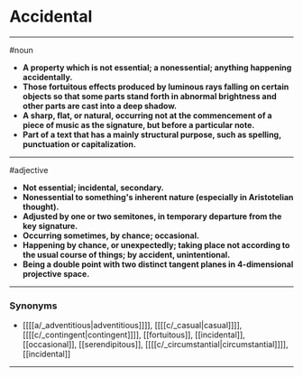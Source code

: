 # Accidental
---
#noun
- **A property which is not essential; a nonessential; anything happening accidentally.**
- **Those fortuitous effects produced by luminous rays falling on certain objects so that some parts stand forth in abnormal brightness and other parts are cast into a deep shadow.**
- **A sharp, flat, or natural, occurring not at the commencement of a piece of music as the signature, but before a particular note.**
- **Part of a text that has a mainly structural purpose, such as spelling, punctuation or capitalization.**
---
#adjective
- **Not essential; incidental, secondary.**
- **Nonessential to something's inherent nature (especially in Aristotelian thought).**
- **Adjusted by one or two semitones, in temporary departure from the key signature.**
- **Occurring sometimes, by chance; occasional.**
- **Happening by chance, or unexpectedly; taking place not according to the usual course of things; by accident, unintentional.**
- **Being a double point with two distinct tangent planes in 4-dimensional projective space.**
---
### Synonyms
- [[[[a/_adventitious|adventitious]]]], [[[[c/_casual|casual]]]], [[[[c/_contingent|contingent]]]], [[fortuitous]], [[incidental]], [[occasional]], [[serendipitous]], [[[[c/_circumstantial|circumstantial]]]], [[incidental]]
---
